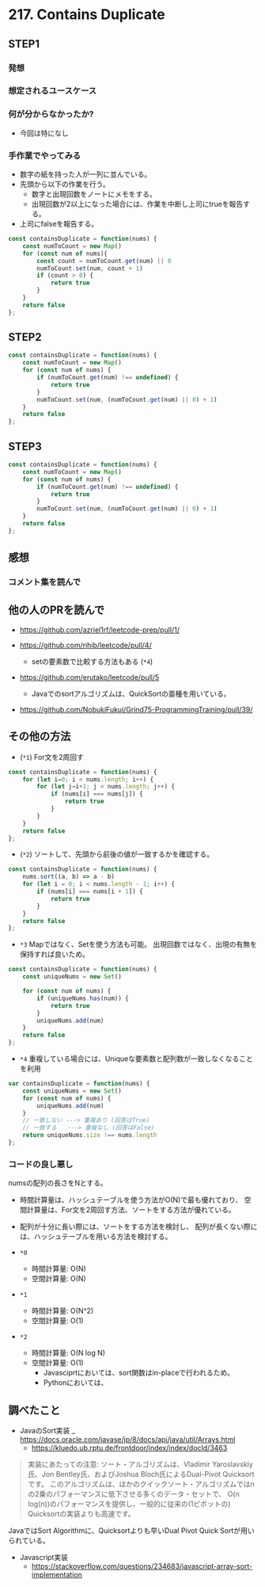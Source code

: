 # 217. Contains Duplicate

## STEP1

### 発想

### 想定されるユースケース

### 何が分からなかったか?

- 今回は特になし

### 手作業でやってみる

* 数字の紙を持った人が一列に並んでいる。 
* 先頭から以下の作業を行う。
  * 数字と出現回数をノートにメモをする。
  * 出現回数が2以上になった場合には、作業を中断し上司にtrueを報告する。
* 上司にfalseを報告する。

```javascript
const containsDuplicate = function(nums) {
    const numToCount = new Map()
    for (const num of nums){ 
        const count = numToCount.get(num) || 0
        numToCount.set(num, count + 1)
        if (count > 0) {
            return true
        }
    }
    return false
};
```

## STEP2

```javascript
const containsDuplicate = function(nums) {
    const numToCount = new Map()
    for (const num of nums) {
        if (numToCount.get(num) !== undefined) {
            return true
        }
        numToCount.set(num, (numToCount.get(num) || 0) + 1)
    }
    return false
};
```

## STEP3

```javascript
const containsDuplicate = function(nums) {
    const numToCount = new Map()
    for (const num of nums) {
        if (numToCount.get(num) !== undefined) {
            return true
        }
        numToCount.set(num, (numToCount.get(num) || 0) + 1)
    }
    return false
};
```

## 感想

### コメント集を読んで

## 他の人のPRを読んで

- https://github.com/azriel1rf/leetcode-prep/pull/1/

- https://github.com/rihib/leetcode/pull/4/
  - setの要素数で比較する方法もある (`*4`)

- https://github.com/erutako/leetcode/pull/5
  - Javaでのsortアルゴリズムは、QuickSortの亜種を用いている。

- https://github.com/NobukiFukui/Grind75-ProgrammingTraining/pull/39/

## その他の方法

* (`*1`) For文を2周回す

```javascript
const containsDuplicate = function(nums) {
    for (let i=0; i < nums.length; i++) {
        for (let j=i+1; j < nums.length; j++) {
            if (nums[i] === nums[j]) {
                return true
            }
        }
    }
    return false
};
```

* (`*2`) ソートして、先頭から前後の値が一致するかを確認する。

```javascript
const containsDuplicate = function(nums) {
    nums.sort((a, b) => a - b)
    for (let i = 0; i < nums.length - 1; i++) {
        if (nums[i] === nums[i + 1]) {
            return true
        }
    }
    return false
}; 
```

- `*3` Mapではなく、Setを使う方法も可能。
出現回数ではなく、出現の有無を保持すれば良いため。

```javascript
const containsDuplicate = function(nums) {
    const uniqueNums = new Set()

    for (const num of nums) {
        if (uniqueNums.has(num)) {
            return true
        }
        uniqueNums.add(num)
    }
    return false
};
```

- `*4` 重複している場合には、Uniqueな要素数と配列数が一致しなくなることを利用

```javascript
var containsDuplicate = function(nums) {
    const uniqueNums = new Set()
    for (const num of nums) {
        uniqueNums.add(num)
    }
    // 一致しない ---> 重複あり (回答はTrue)
    // 一致する   ---> 重複なし (回答はFalse)
    return uniqueNums.size !== nums.length
};
```

### コードの良し悪し

numsの配列の長さをNとする。

* 時間計算量は、ハッシュテーブルを使う方法がO(N)で最も優れており、
空間計算量は、For文を2周回す方法、ソートをする方法が優れている。
* 配列が十分に長い際には、ソートをする方法を検討し、
配列が長くない際には、ハッシュテーブルを用いる方法を検討する。

* `*0`
  * 時間計算量: O(N)
  * 空間計算量: O(N)

* `*1`
  * 時間計算量: O(N^2)
  * 空間計算量: O(1)

* `*2`
  * 時間計算量: O(N log N)
  * 空間計算量: O(1)
    * Javasciprtにおいては、sort関数はin-placeで行われるため。
    * Pythonにおいては、

## 調べたこと

- JavaのSort実装
  _ https://docs.oracle.com/javase/jp/8/docs/api/java/util/Arrays.html
  - https://kluedo.ub.rptu.de/frontdoor/index/index/docId/3463

> 実装にあたっての注意: ソート・アルゴリズムは、Vladimir Yaroslavskiy氏、Jon Bentley氏、およびJoshua Bloch氏によるDual-Pivot Quicksortです。
> このアルゴリズムは、ほかのクイックソート・アルゴリズムではnの2乗のパフォーマンスに低下させる多くのデータ・セットで、
> O(n log(n))のパフォーマンスを提供し、一般的に従来の(1ピボットの) Quicksortの実装よりも高速です。

JavaではSort Algorithmに、Quicksortよりも早いDual Pivot Quick Sortが用いられている。

- Javascript実装
  - https://stackoverflow.com/questions/234683/javascript-array-sort-implementation

